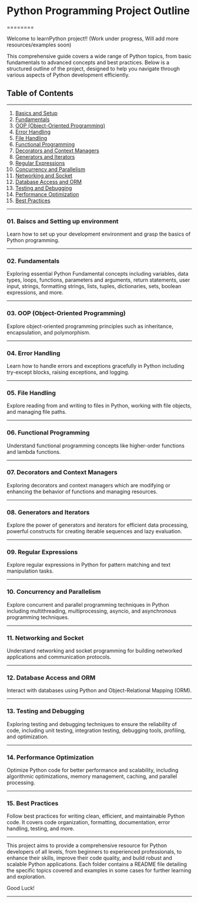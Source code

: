 # Python Programming Project Outline
========

Welcome to learnPython project!! (Work under progress, Will add more resources/examples soon)

This comprehensive guide covers a wide range of Python topics, from basic fundamentals to advanced concepts and best practices. Below is a structured outline of the project, designed to help you navigate through various aspects of Python development efficiently.

## Table of Contents
----------

1. [Basics and Setup](#01-basics-and-setup)
2. [Fundamentals](#02-fundamentals)
3. [OOP (Object-Oriented Programming)](#03-oop-object-oriented-programming)
4. [Error Handling](#04-error-handling)
5. [File Handling](#05-file-handling)
6. [Functional Programming](#06-functional-programming)
7. [Decorators and Context Managers](#07-decorators-and-context-managers)
8. [Generators and Iterators](#08-generators-and-iterators)
9. [Regular Expressions](#09-regular-expressions)
10. [Concurrency and Parallelism](#10-concurrency-and-parallelism)
11. [Networking and Socket](#11-networking-and-socket)
12. [Database Access and ORM](#12-database-access-and-orm)
13. [Testing and Debugging](#13-testing-and-debugging)
14. [Performance Optimization](#14-performance-optimization)
15. [Best Practices](#15-best-practices)

---

### 01. Baiscs and Setting up environment
Learn how to set up your development environment and grasp the basics of Python programming.

---

### 02. Fundamentals
Exploring essential Python Fundamental concepts including variables, data types, loops, functions, parameters and arguments, return statements, user input, strings, formatting strings, lists, tuples, dictionaries, sets, boolean expressions, and more.

---

### 03. OOP (Object-Oriented Programming)
Explore object-oriented programming principles such as inheritance, encapsulation, and polymorphism.

---

### 04. Error Handling
Learn how to handle errors and exceptions gracefully in Python including try-except blocks, raising exceptions, and logging.

---

### 05. File Handling
Explore reading from and writing to files in Python, working with file objects, and managing file paths.

---

### 06. Functional Programming
Understand functional programming concepts like higher-order functions and lambda functions.

---

### 07. Decorators and Context Managers
Exploring decorators and context managers which are modifying or enhancing the behavior of functions and managing resources.

---

### 08. Generators and Iterators
Explore the power of generators and iterators for efficient data processing, powerful constructs for creating iterable sequences and lazy evaluation.

---

### 09. Regular Expressions
Explore regular expressions in Python for pattern matching and text manipulation tasks.

---

### 10. Concurrency and Parallelism
Explore concurrent and parallel programming techniques in Python including multithreading, multiprocessing, asyncio, and asynchronous programming techniques.

---

### 11. Networking and Socket
Understand networking and socket programming for building networked applications and communication protocols.

---

### 12. Database Access and ORM
Interact with databases using Python and Object-Relational Mapping (ORM).

---

### 13. Testing and Debugging
Exploring testing and debugging techniques to ensure the reliability of code, including unit testing, integration testing, debugging tools, profiling, and optimization.

---

### 14. Performance Optimization
Optimize Python code for better performance and scalability, including algorithmic optimizations, memory management, caching, and parallel processing.

---

### 15. Best Practices
Follow best practices for writing clean, efficient, and maintainable Python code. It covers code organization, formatting, documentation, error handling, testing, and more.

---

This project aims to provide a comprehensive resource for Python developers of all levels, from beginners to experienced professionals, to enhance their skills, improve their code quality, and build robust and scalable Python applications. Each folder contains a README file detailing the specific topics covered and examples in some cases for further learning and exploration.

Good Luck!

---
 
